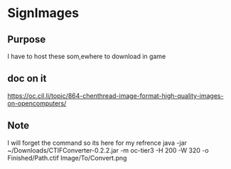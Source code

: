 # SignImages
## Purpose
I have to host these som,ewhere to download in game

## doc on it
https://oc.cil.li/topic/864-chenthread-image-format-high-quality-images-on-opencomputers/

## Note
I will forget the command so its here for my refrence
java -jar ~/Downloads/CTIFConverter-0.2.2.jar  -m oc-tier3 -H 200 -W 320 -o Finished/Path.ctif Image/To/Convert.png
